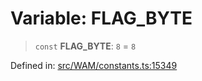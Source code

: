 # Variable: FLAG\_BYTE

> `const` **FLAG\_BYTE**: `8` = `8`

Defined in: [src/WAM/constants.ts:15349](https://github.com/Fokusdotid/Baileys/blob/abcb8d9f2160683543784d4a7641ec0f8c55ed7e/src/WAM/constants.ts#L15349)
